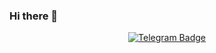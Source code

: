 ### Hi there 👋

<div id="telegram-link" align="center">
  <a href="https://t.me/s1nshin3">
    <img src="https://www.google.com/url?sa=i&url=https%3A%2F%2Fmolodezhnv.ru%2Fo-nas%2Fknopka-telegram&psig=AOvVaw1Gmxi_QwNWaZnP6Org5JBv&ust=1671234228187000&source=images&cd=vfe&ved=0CBAQjRxqFwoTCLCHjebm_PsCFQAAAAAdAAAAABAK" alt="Telegram Badge"/>
  </a>
</div>

<!--
**notsunshine/notsunshine** is a ✨ _special_ ✨ repository because its `README.md` (this file) appears on your GitHub profile.

Here are some ideas to get you started:

- 🔭 I’m currently working on ...
- 🌱 I’m currently learning ...
- 👯 I’m looking to collaborate on ...
- 🤔 I’m looking for help with ...
- 💬 Ask me about ...
- 📫 How to reach me: ...
- 😄 Pronouns: ...
- ⚡ Fun fact: ...
-->

